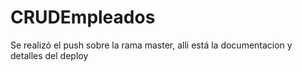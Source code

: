 # CRUDEmpleados
Se realizó el push sobre la rama master, alli está la documentacion y detalles del deploy

